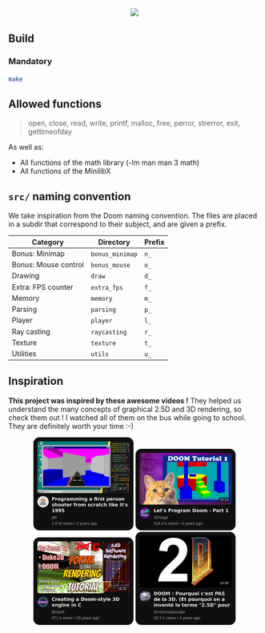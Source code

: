 <div align="center">
	<img src="https://github.com/ayogun/42-project-badges/raw/main/covers/cover-cub3d.png" />
</div>

## Build

### Mandatory

```sh
make
```

## Allowed functions

> open, close, read, write,
> printf, malloc, free, perror,
> strerror, exit, gettimeofday

As well as:

-   All functions of the math library (-lm man man 3 math)
-   All functions of the MinilibX

## `src/` naming convention

We take inspiration from the Doom naming convention. The files are placed in a subdir that correspond to their subject,
and are given a prefix.

| Category | Directory | Prefix |
| -- | -- | -- |
| Bonus: Minimap  | `bonus_minimap` | `n_` |
| Bonus: Mouse control  | `bonus_mouse` | `o_` |
| Drawing  | `draw` | `d_` |
| Extra: FPS counter  | `extra_fps` | `f_` |
| Memory  | `memory` | `m_` |
| Parsing  | `parsing` | `p_` |
| Player  | `player` | `l_` |
| Ray casting | `raycasting` | `r_` |
| Texture  | `texture` | `t_` |
| Utilities | `utils` | `u_` |

## Inspiration

**This project was inspired by these awesome videos !** They helped us understand the many concepts of graphical 2.5D and 3D rendering, so check them out !
I watched all of them on the bus while going to school. They are definitely worth your time :-)

<!-- Centered video cards -->
<p align="center">
  <a href="https://www.youtube.com/watch?v=fSjc8vLMg8c"><img src=".github/assets/vid_jdh.png" width="200" /></a>
  <a href="https://www.youtube.com/watch?v=gYRrGTC7GtA"><img src=".github/assets/vid_3dsage.png" width="200" /></a>
  <a href="https://www.youtube.com/watch?v=HQYsFshbkYw"><img src=".github/assets/vid_bisqwit.png" width="200" /></a>
  <a href="https://www.youtube.com/watch?v=VxoWl8w2eTw"><img src=".github/assets/vid_scrotumdepoulpe.png" width="200" /></a>
</p>